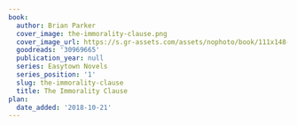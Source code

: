 ```yaml
---
book:
  author: Brian Parker
  cover_image: the-immorality-clause.png
  cover_image_url: https://s.gr-assets.com/assets/nophoto/book/111x148-bcc042a9c91a29c1d680899eff700a03.png
  goodreads: '30969665'
  publication_year: null
  series: Easytown Novels
  series_position: '1'
  slug: the-immorality-clause
  title: The Immorality Clause
plan:
  date_added: '2018-10-21'
---
```

